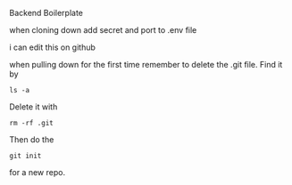 Backend Boilerplate

when cloning down add secret and port to .env file

i can edit this on github


when pulling down for the first time remember to delete the .git file. 
Find it by 
```
ls -a
```
Delete it with 
```
rm -rf .git
```
Then do the 
```
git init 
```
for a new repo. 
